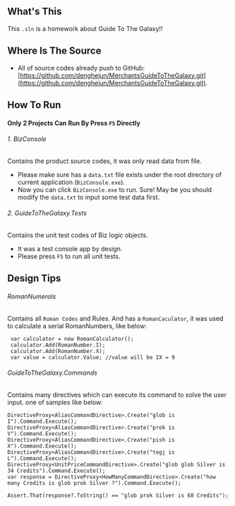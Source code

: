 ## What's This
 This `.sln` is a homework about Guide To The Galaxy!!
 
## Where Is The Source
* All of source codes already push to GitHub:  [https://github.com/denghejun/MerchantsGuideToTheGalaxy.git](https://github.com/denghejun/MerchantsGuideToTheGalaxy.git).

## How To Run
#### Only 2 Projects Can Run By Press `F5` Directly
###### 1. BizConsole
Contains the product source codes, it was only read data from file.
* Please make sure has  a  `data.txt` file exists under the root directory of current application (`BizConsole.exe`).
* Now you can click `BizConsole.exe` to run. Sure! May be you should modify the `data.txt` to input some test data first.

###### 2. GuideToTheGalaxy.Tests
Contains the unit test codes of Biz logic objects.
* It was a test console app by design.
* Please press `F5` to run all unit tests.



## Design Tips
###### RomanNumerals
Contains all `Roman Codes` and Rules. And has a `RomanCaculator`, it was used to calculate a serial RomanNumbers, like below:
```
 var calculator = new RomanCalculator();
 calculator.Add(RomanNumber.I);
 calculator.Add(RomanNumber.X);
 var value = calculator.Value; //value will be IX = 9
```

###### GuideToTheGalaxy.Commands
Contains many directives which can execute its command to solve the user input. one of samples like below:
```
DirectiveProxy<AliasCommandDirective>.Create("glob is I").Command.Execute();
DirectiveProxy<AliasCommandDirective>.Create("prok is V").Command.Execute();
DirectiveProxy<AliasCommandDirective>.Create("pish is X").Command.Execute();
DirectiveProxy<AliasCommandDirective>.Create("tegj is L").Command.Execute();
DirectiveProxy<UnitPriceCommandDirective>.Create("glob glob Silver is 34 Credits").Command.Execute();
var response = DirectiveProxy<HowManyCommandDirective>.Create("how many Credits is glob prok Silver ?").Command.Execute();

Assert.That(response?.ToString() == "glob prok Silver is 68 Credits");
            
```